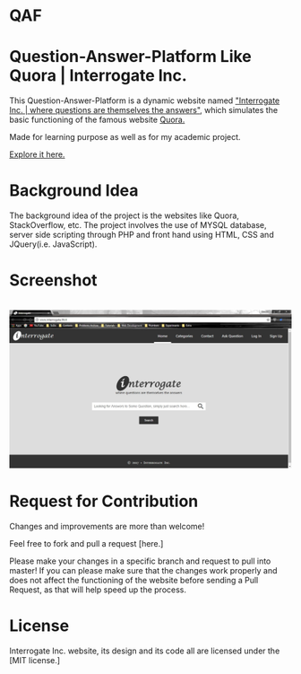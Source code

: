 # QAF
# Question-Answer-Platform Like Quora | Interrogate Inc.
This Question-Answer-Platform is a dynamic website named ["Interrogate Inc. | where questions are themselves the answers"](https://interrogate.herokuapp.com/), which simulates the basic functioning of the famous website [Quora.](https://www.quora.com/)

Made for learning purpose as well as for my academic project.

[Explore it here.](https://interrogate.herokuapp.com/)

# Background Idea
The background idea of the project is the websites like Quora, StackOverflow, etc. The project involves the use of MYSQL database, server side scripting through PHP and front hand using HTML, CSS and JQuery(i.e. JavaScript).

# Screenshot
<p align="center">
  <img src="https://raw.githubusercontent.com/Shivam010/Discussion-Form/master/images/Screenshot.jpg" alt="Screenshot"/>
</p>

# Request for Contribution
Changes and improvements are more than welcome! 

Feel free to fork and pull a request [here.]

Please make your changes in a specific branch and request to pull into master! If you can please make sure that the changes work properly and does not affect the functioning of the website before sending a Pull Request, as that will help speed up the process.

# License
Interrogate Inc. website, its design and its code all are licensed under the [MIT license.]
